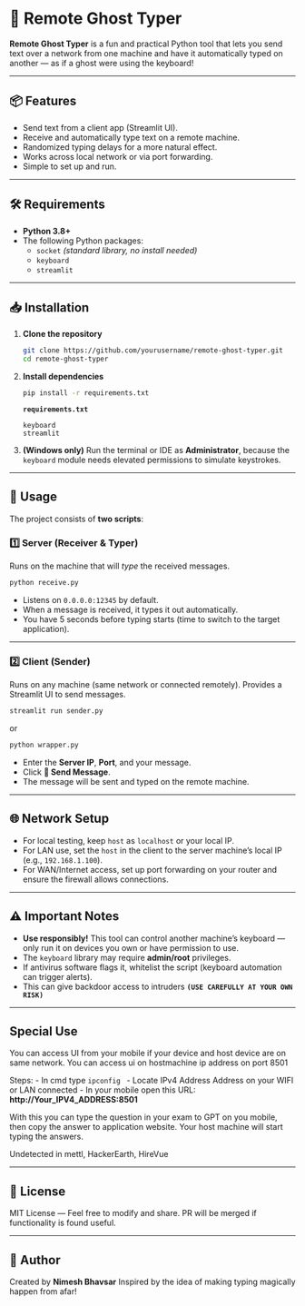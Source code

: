 
# 👻 Remote Ghost Typer

**Remote Ghost Typer** is a fun and practical Python tool that lets you send text over a network from one machine and have it automatically typed on another — as if a ghost were using the keyboard!

---

## 📦 Features
- Send text from a client app (Streamlit UI).
- Receive and automatically type text on a remote machine.
- Randomized typing delays for a more natural effect.
- Works across local network or via port forwarding.
- Simple to set up and run.

---

## 🛠 Requirements

- **Python 3.8+**
- The following Python packages:
  - `socket` *(standard library, no install needed)*
  - `keyboard`
  - `streamlit`

---

## 📥 Installation

1. **Clone the repository**
   ```bash
   git clone https://github.com/yourusername/remote-ghost-typer.git
   cd remote-ghost-typer
   ```

2. **Install dependencies**

   ```bash
   pip install -r requirements.txt
   ```

   **`requirements.txt`**

   ```
   keyboard
   streamlit
   ```

3. **(Windows only)**
   Run the terminal or IDE as **Administrator**, because the `keyboard` module needs elevated permissions to simulate keystrokes.

---

## 🚀 Usage

The project consists of **two scripts**:

### 1️⃣ Server (Receiver & Typer)

Runs on the machine that will *type* the received messages.

```bash
python receive.py
```

* Listens on `0.0.0.0:12345` by default.
* When a message is received, it types it out automatically.
* You have 5 seconds before typing starts (time to switch to the target application).

---

### 2️⃣ Client (Sender)

Runs on any machine (same network or connected remotely). Provides a Streamlit UI to send messages.

```bash
streamlit run sender.py
```
or 
```bash
python wrapper.py
```

* Enter the **Server IP**, **Port**, and your message.
* Click **🚀 Send Message**.
* The message will be sent and typed on the remote machine.

---

## 🌐 Network Setup

* For local testing, keep `host` as `localhost` or your local IP.
* For LAN use, set the `host` in the client to the server machine’s local IP (e.g., `192.168.1.100`).
* For WAN/Internet access, set up port forwarding on your router and ensure the firewall allows connections.

---

## ⚠ Important Notes

* **Use responsibly!** This tool can control another machine’s keyboard — only run it on devices you own or have permission to use.
* The `keyboard` library may require **admin/root** privileges.
* If antivirus software flags it, whitelist the script (keyboard automation can trigger alerts).
* This can give backdoor access to intruders **`(USE CAREFULLY AT YOUR OWN RISK)`**
---
## Special Use
You can access UI from your mobile if your device and host device are on same network. You can access ui on hostmachine ip address on port 8501

Steps:
    - In cmd type ```ipconfig ```
    - Locate  IPv4 Address Address on your WIFI or LAN connected
    - In your mobile open this URL: **http://Your_IPV4_ADDRESS:8501**

With this you can type the question in your exam to GPT on you mobile, then copy the answer to application website. Your host machine will start typing the answers. 

Undetected in mettl, HackerEarth, HireVue

---

## 📄 License

MIT License — Feel free to modify and share. PR will be merged if functionality is found useful.

---

## 👤 Author

Created by **Nimesh Bhavsar**
Inspired by the idea of making typing magically happen from afar!
